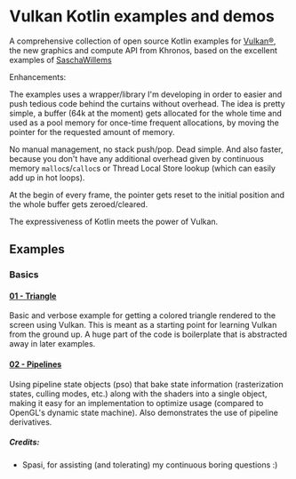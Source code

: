 # Vulkan Kotlin examples and demos

A comprehensive collection of open source Kotlin examples for [Vulkan®](https://www.khronos.org/vulkan/), the new graphics and compute API from Khronos, based on the excellent examples of [SaschaWillems](https://github.com/SaschaWillems/Vulkan)

Enhancements:

The examples uses a wrapper/library I'm developing in order to easier and push tedious code behind the curtains without overhead. The idea is pretty simple, a buffer (64k at the moment) gets allocated for the whole time and used as a pool memory for once-time frequent allocations, by moving the pointer for the requested amount of memory. 

No manual management, no stack push/pop. Dead simple. And also faster, because you don't have any additional overhead given by continuous memory `malloc`s/`calloc`s or Thread Local Store lookup (which can easily add up in hot loops).

At the begin of every frame, the pointer gets reset to the initial position and the whole buffer gets zeroed/cleared.

The expressiveness of Kotlin meets the power of Vulkan.

## Examples

### Basics

#### [01 - Triangle](src/main/kotlin/vulkan/01%20triangle.kt)
Basic and verbose example for getting a colored triangle rendered to the screen using Vulkan. This is meant as a starting point for learning Vulkan from the ground up. A huge part of the code is boilerplate that is abstracted away in later examples.

#### [02 - Pipelines](examples/pipelines/)

Using pipeline state objects (pso) that bake state information (rasterization states, culling modes, etc.) along with the shaders into a single object, making it easy for an implementation to optimize usage (compared to OpenGL's dynamic state machine). Also demonstrates the use of pipeline derivatives.


##### Credits:

- Spasi, for assisting (and tolerating) my continuous boring questions :)
